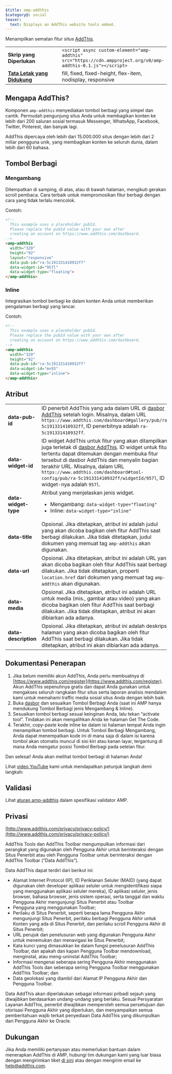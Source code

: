 ```yaml
---
$title: amp-addthis
$category@: social
teaser:
  text: Displays an AddThis website tools embed.
---
```



<!--
Copyright 2018 The AMP HTML Authors. All Rights Reserved.

Licensed under the Apache License, Version 2.0 (the "License");
you may not use this file except in compliance with the License.
You may obtain a copy of the License at

      http://www.apache.org/licenses/LICENSE-2.0

Unless required by applicable law or agreed to in writing, software
distributed under the License is distributed on an "AS-IS" BASIS,
WITHOUT WARRANTIES OR CONDITIONS OF ANY KIND, either express or implied.
See the License for the specific language governing permissions and
limitations under the License.
-->



Menampilkan sematan fitur situs [AddThis](https://www.addthis.com).

<table>
  <tr>
    <td width="40%"><strong>Skrip yang Diperlukan</strong></td>
    <td><code>&lt;script async custom-element="amp-addthis" src="https://cdn.ampproject.org/v0/amp-addthis-0.1.js">&lt;/script></code></td>
  </tr>
  <tr>
    <td class="col-fourty"><strong><a href="../../../documentation/guides-and-tutorials/develop/style_and_layout/control_layout.md">Tata Letak yang Didukung</a></strong></td>
    <td>fill, fixed, fixed-height, flex-item, nodisplay, responsive</td>
  </tr>
</table>


## Mengapa AddThis? <a name="why-addthis"></a>

Komponen `amp-addthis` menyediakan tombol berbagi yang simpel dan cantik. Permudah pengunjung situs Anda untuk membagikan konten ke lebih dari 200 saluran sosial termasuk Messenger, WhatsApp, Facebook, Twitter, Pinterest, dan banyak lagi.

AddThis dipercaya oleh lebih dari 15.000.000 situs dengan lebih dari 2 miliar pengguna unik, yang membagikan konten ke seluruh dunia, dalam lebih dari 60 bahasa.

## Tombol Berbagi <a name="share-buttons"></a>

### Mengambang <a name="floating"></a>

Ditempatkan di samping, di atas, atau di bawah halaman, mengikuti gerakan scroll pembaca. Cara terbaik untuk mempromosikan fitur berbagi dengan cara yang tidak terlalu mencolok.

Contoh:
```html
<!--
  This example uses a placeholder pubId.
  Please replace the pubId value with your own after
  creating an account on https://www.addthis.com/dashboard.
-->
<amp-addthis
  width="320"
  height="92"
  layout="responsive"
  data-pub-id="ra-5c191331410932ff"
  data-widget-id="957l"
  data-widget-type="floating">
</amp-addthis>
```

### Inline <a name="inline"></a>

Integrasikan tombol berbagi ke dalam konten Anda untuk memberikan pengalaman berbagi yang lancar.

Contoh:
```html
<!--
  This example uses a placeholder pubId.
  Please replace the pubId value with your own after
  creating an account on https://www.addthis.com/dashboard.
-->
<amp-addthis
  width="320"
  height="92"
  data-pub-id="ra-5c191331410932ff"
  data-widget-id="mv93"
  data-widget-type="inline">
</amp-addthis>
```

## Atribut <a name="attributes"></a>

<table>
  <tr>
    <td width="40%"><strong>data-pub-id</strong></td>
    <td>ID penerbit AddThis yang ada dalam URL di <a href="https://addthis.com/dashboard">dasbor AddThis</a> setelah login. Misalnya, dalam URL <code>https://www.addthis.com/dashboard#gallery/pub/ra-5c191331410932ff</code>, ID penerbitnya adalah <code>ra-5c191331410932ff</code>.</td>
  </tr>
  <tr>
    <td width="40%"><strong>data-widget-id</strong></td>
    <td>ID widget AddThis untuk fitur yang akan ditampilkan, juga terletak di <a href="https://addthis.com/dashboard">dasbor AddThis</a>. ID widget untuk fitur tertentu dapat ditemukan dengan membuka fitur tersebut di dasbor AddThis dan menyalin bagian terakhir URL. Misalnya, dalam URL <code>https://www.addthis.com/dashboard#tool-config/pub/ra-5c191331410932ff/widgetId/957l</code>, ID widget-nya adalah <code>957l</code>.</td>
  </tr>
  <tr>
    <td width="40%"><strong>data-widget-type</strong></td>
    <td>Atribut yang menjelaskan jenis widget.
      <ul>
        <li>Mengambang: <code>data-widget-type="floating"</code></li>
        <li>Inline: <code>data-widget-type="inline"</code></li>
      </ul></td>
    </tr>
    <tr>
      <td width="40%"><strong>data-title</strong></td>
      <td>Opsional. Jika ditetapkan, atribut ini adalah judul yang akan dicoba bagikan oleh fitur AddThis saat berbagi dilakukan. Jika tidak ditetapkan, judul dokumen yang memuat tag <code>amp-addthis</code> akan digunakan.</td>
    </tr>
    <tr>
      <td width="40%"><strong>data-url</strong></td>
      <td>Opsional. Jika ditetapkan, atribut ini adalah URL yang akan dicoba bagikan oleh fitur AddThis saat berbagi dilakukan. Jika tidak ditetapkan, properti <code>location.href</code> dari dokumen yang memuat tag <code>amp-addthis</code> akan digunakan.</td>
    </tr>
    <tr>
      <td width="40%"><strong>data-media</strong></td>
      <td>Opsional. Jika ditetapkan, atribut ini adalah URL untuk media (mis., gambar atau video) yang akan dicoba bagikan oleh fitur AddThis saat berbagi dilakukan. Jika tidak ditetapkan, atribut ini akan dibiarkan ada adanya.</td>
    </tr>
    <tr>
      <td width="40%"><strong>data-description</strong></td>
      <td>Opsional. Jika ditetapkan, atribut ini adalah deskripsi halaman yang akan dicoba bagikan oleh fitur AddThis saat berbagi dilakukan. Jika tidak ditetapkan, atribut ini akan dibiarkan ada adanya.</td>
    </tr>
  </table>

## Dokumentasi Penerapan <a name="implementation-documentation"></a>

1. Jika belum memiliki akun AddThis, Anda perlu membuatnya di [https://www.addthis.com/register](https://www.addthis.com/register). Akun AddThis sepenuhnya gratis dan dapat Anda gunakan untuk mengakses seluruh rangkaian fitur situs serta laporan analisis mendalam kami untuk memahami traffic media sosial situs Anda dengan lebih baik.
1. Buka [dasbor](https://addthis.com/dashboard) dan sesuaikan Tombol Berbagi Anda (saat ini AMP hanya mendukung Tombol Berbagi jenis Mengambang &amp; Inline).
1. Sesuaikan tombol berbagi sesuai keinginan Anda, lalu tekan “activate tool”. Tindakan ini akan mengalihkan Anda ke halaman Get The Code.
1. Terakhir, copy-paste kode inline ke dalam isi halaman tempat Anda ingin menampilkan tombol berbagi. Untuk Tombol Berbagi Mengambang, Anda dapat menempatkan kode ini di mana saja di dalam isi karena tombol akan otomatis muncul di sisi kiri atau kanan layar, tergantung di mana Anda mengatur posisi Tombol Berbagi pada setelan fitur.

Dan selesai! Anda akan melihat tombol berbagi di halaman Anda!

Lihat [video YouTube](https://www.youtube.com/watch?v=BSkuAB4er2o) kami untuk mendapatkan petunjuk langkah demi langkah:
<amp-youtube width="480" height="270" data-videoid="BSkuAB4er2o" layout="responsive"></amp-youtube>

## Validasi <a name="validation"></a>

Lihat [aturan amp-addthis](https://github.com/ampproject/amphtml/blob/master/extensions/amp-addthis/validator-amp-addthis.protoascii) dalam spesifikasi validator AMP.

## Privasi <a name="privacy"></a>

[http://www.addthis.com/privacy/privacy-policy/](http://www.addthis.com/privacy/privacy-policy/)

AddThis Tools dan AddThis Toolbar mengumpulkan informasi dari perangkat yang digunakan oleh Pengguna Akhir untuk berinteraksi dengan Situs Penerbit atau oleh Pengguna Toolbar untuk berinteraksi dengan AddThis Toolbar (“Data AddThis”).

Data AddThis dapat terdiri dari berikut ini:

* Alamat Internet Protocol (IP), ID Periklanan Seluler (MAID) (yang dapat digunakan oleh developer aplikasi seluler untuk mengidentifikasi siapa yang menggunakan aplikasi seluler mereka), ID aplikasi seluler, jenis browser, bahasa browser, jenis sistem operasi, serta tanggal dan waktu Pengguna Akhir mengunjungi Situs Penerbit atau Toolbar
* Pengguna yang menggunakan Toolbar;
* Perilaku di Situs Penerbit, seperti berapa lama Pengguna Akhir mengunjungi Situs Penerbit, perilaku berbagi Pengguna Akhir untuk Konten yang ada di Situs Penerbit, dan perilaku scroll Pengguna Akhir di Situs Penerbit;
* URL perujuk dan penelusuran web yang digunakan Pengguna Akhir untuk menemukan dan menavigasi ke Situs Penerbit;
* Kata kunci yang dimasukkan ke dalam fungsi penelusuran AddThis Toolbar, dan apakah dan kapan Pengguna Toolbar mendownload, menginstal, atau meng-uninstal AddThis Toolbar;
* Informasi mengenai seberapa sering Pengguna Akhir menggunakan AddThis Tools dan seberapa sering Pengguna Toolbar menggunakan AddThis Toolbar; dan
* Data geolokasi yang diambil dari Alamat IP Pengguna Akhir dan Pengguna Toolbar.

Data AddThis akan diperlakukan sebagai informasi pribadi sejauh yang diwajibkan berdasarkan undang-undang yang berlaku. Sesuai Persyaratan Layanan AddThis, penerbit diwajibkan memperoleh semua persetujuan dan otorisasi Pengguna Akhir yang diperlukan, dan menyampaikan semua pemberitahuan wajib terkait penyediaan Data AddThis yang dikumpulkan dari Pengguna Akhir ke Oracle.

## Dukungan <a name="support"></a>

Jika Anda memiliki pertanyaan atau memerlukan bantuan dalam menerapkan AddThis di AMP, hubungi tim dukungan kami yang luar biasa dengan mengirimkan tiket [di sini](https://www.addthis.com/support/) atau dengan mengirim email ke [help@addthis.com](mailto%3ahelp@addthis.com).
